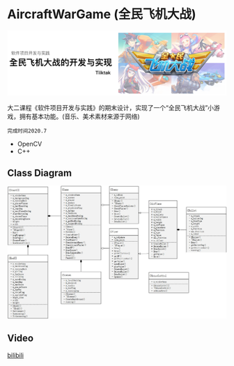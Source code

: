 
# AircraftWarGame (全民飞机大战)

![](./doc_source/title.png)

大二课程《软件项目开发与实践》的期末设计，实现了一个“全民飞机大战”小游戏，拥有基本功能。(音乐、美术素材来源于网络)

`完成时间2020.7`

- OpenCV 
- C++

## Class Diagram

![](./doc_source/diagram.jpg)


## Video

[bilibili](https://www.bilibili.com/video/BV1g64y1R7Bc)



